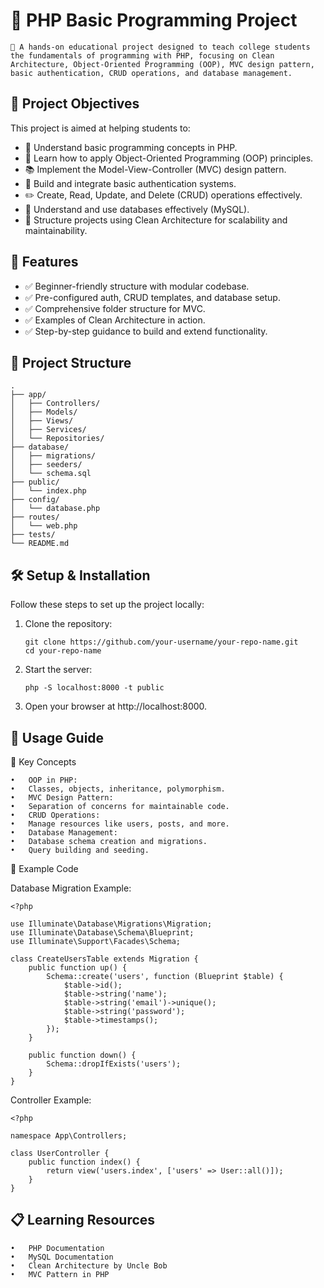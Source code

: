 # 📘 PHP Basic Programming Project

	🚀 A hands-on educational project designed to teach college students the fundamentals of programming with PHP, focusing on Clean Architecture, Object-Oriented Programming (OOP), MVC design pattern, basic authentication, CRUD operations, and database management.

## 🎯 Project Objectives

This project is aimed at helping students to:
- 🔑 Understand basic programming concepts in PHP.
- 🧩 Learn how to apply Object-Oriented Programming (OOP) principles.
- 📚 Implement the Model-View-Controller (MVC) design pattern.
- 🔐 Build and integrate basic authentication systems.
- ✏️ Create, Read, Update, and Delete (CRUD) operations effectively.
- 💾 Understand and use databases effectively (MySQL).
- 🚀 Structure projects using Clean Architecture for scalability and maintainability.

## 🚦 Features

- ✅ Beginner-friendly structure with modular codebase.
- ✅ Pre-configured auth, CRUD templates, and database setup.
- ✅ Comprehensive folder structure for MVC.
- ✅ Examples of Clean Architecture in action.
- ✅ Step-by-step guidance to build and extend functionality.

## 📂 Project Structure

```
.
├── app/
│   ├── Controllers/
│   ├── Models/
│   ├── Views/
│   ├── Services/
│   └── Repositories/
├── database/
│   ├── migrations/
│   ├── seeders/
│   └── schema.sql
├── public/
│   └── index.php
├── config/
│   └── database.php
├── routes/
│   └── web.php
├── tests/
└── README.md
```

## 🛠️ Setup & Installation

Follow these steps to set up the project locally:
1.	Clone the repository:
    ```
    git clone https://github.com/your-username/your-repo-name.git
    cd your-repo-name
    ```

2.	Start the server:
    ```
    php -S localhost:8000 -t public
    ```

3.	Open your browser at http://localhost:8000.

## 📘 Usage Guide

🚀 Key Concepts

	•	OOP in PHP:
	•	Classes, objects, inheritance, polymorphism.
	•	MVC Design Pattern:
	•	Separation of concerns for maintainable code.
	•	CRUD Operations:
	•	Manage resources like users, posts, and more.
	•	Database Management:
	•	Database schema creation and migrations.
	•	Query building and seeding.

🧩 Example Code

Database Migration Example:
```
<?php

use Illuminate\Database\Migrations\Migration;
use Illuminate\Database\Schema\Blueprint;
use Illuminate\Support\Facades\Schema;

class CreateUsersTable extends Migration {
    public function up() {
        Schema::create('users', function (Blueprint $table) {
            $table->id();
            $table->string('name');
            $table->string('email')->unique();
            $table->string('password');
            $table->timestamps();
        });
    }

    public function down() {
        Schema::dropIfExists('users');
    }
}
```
Controller Example:
```
<?php

namespace App\Controllers;

class UserController {
    public function index() {
        return view('users.index', ['users' => User::all()]);
    }
}
```
## 📋 Learning Resources

	•	PHP Documentation
	•	MySQL Documentation
	•	Clean Architecture by Uncle Bob
	•	MVC Pattern in PHP